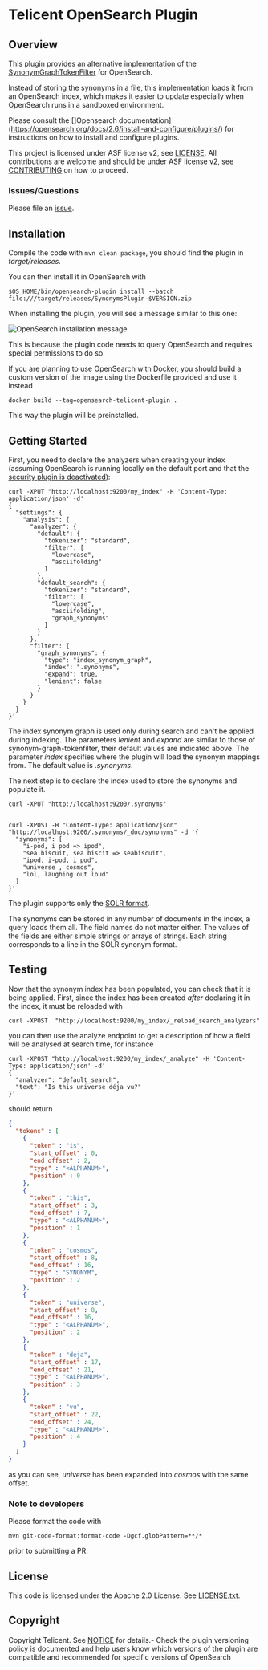 # Telicent OpenSearch Plugin

## Overview

This plugin provides an alternative implementation of the [SynonymGraphTokenFilter](https://www.elastic.co/guide/en/OpenSearch/reference/7.17/analysis-synonym-graph-tokenfilter.html) for OpenSearch.

Instead of storing the synonyms in a file, this implementation loads it from an OpenSearch index, which makes it easier to update especially when OpenSearch runs in a sandboxed environment.

Please consult the []Opensearch documentation](https://opensearch.org/docs/2.6/install-and-configure/plugins/)  for instructions on how to install and configure plugins. 

This project is licensed under ASF license v2, see [LICENSE](LICENSE). All contributions are welcome and should be under ASF license v2, see [CONTRIBUTING](CONTRIBUTING.md) on how to proceed. 

### Issues/Questions

Please file an [issue](https://github.com/Telicent-io/telicent-opensearch/issues "issue").

## Installation

Compile the code with `mvn clean package`, you should find the plugin in _target/releases_.

You can then install it in OpenSearch with

```
$OS_HOME/bin/opensearch-plugin install --batch file:///target/releases/SynonymsPlugin-$VERSION.zip
```

When installing the plugin, you will see a message similar to this one:

![OpenSearch installation message](https://user-images.githubusercontent.com/2104864/226297257-390d224a-dd1b-463a-a553-b77414315625.png)

This is because the plugin code needs to query OpenSearch and requires special permissions to do so. 

If you are planning to use OpenSearch with Docker, you should build a custom version of the image using the Dockerfile provided and use it instead

```
docker build --tag=opensearch-telicent-plugin .
``` 

This way the plugin will be preinstalled.

## Getting Started

First, you need to declare the analyzers when creating your index (assuming OpenSearch is running locally on the default port and that the [security plugin is deactivated](https://opensearch.org/docs/2.6/security/configuration/disable)):

```
curl -XPUT "http://localhost:9200/my_index" -H 'Content-Type: application/json' -d'
{
  "settings": {
    "analysis": {
      "analyzer": {
        "default": {
          "tokenizer": "standard",
          "filter": [
            "lowercase",
            "asciifolding"
          ]
        },
        "default_search": {
          "tokenizer": "standard",
          "filter": [
            "lowercase",
            "asciifolding",
            "graph_synonyms"
          ]
        }
      },
      "filter": {
        "graph_synonyms": {
          "type": "index_synonym_graph",
          "index": ".synonyms",
          "expand": true,
          "lenient": false
        }
      }
    }
  }
}'

```

The index synonym graph is used only during search and can't be applied during indexing.
The parameters _lenient_ and _expand_ are similar to those of synonym-graph-tokenfilter, their default values are indicated above.
The parameter _index_ specifies where the plugin will load the synonym mappings from. The default value is _.synonyms_.

The next step is to declare the index used to store the synonyms and populate it.

```
curl -XPUT "http://localhost:9200/.synonyms"


curl -XPOST -H "Content-Type: application/json" "http://localhost:9200/.synonyms/_doc/synonyms" -d '{
  "synonyms": [
    "i-pod, i pod => ipod",
    "sea biscuit, sea biscit => seabiscuit",
    "ipod, i-pod, i pod",
    "universe , cosmos",
    "lol, laughing out loud"
  ]
}'

```

The plugin supports only the [SOLR format](https://www.elastic.co/guide/en/OpenSearch/reference/7.17/analysis-synonym-graph-tokenfilter.html#_solr_synonyms_2).

The synonyms can be stored in any number of documents in the index, a query loads them all. The field names do not matter either. The values of the fields are either simple strings or arrays of strings. Each string corresponds to a line in the SOLR synonym format.

## Testing

Now that the synonym index has been populated, you can check that it is being applied. First, since the index has been created *after* declaring it in the index, it must be reloaded with 

`curl -XPOST  "http://localhost:9200/my_index/_reload_search_analyzers"`

you can then use the analyze endpoint to get a description of how a field will be analysed at search time, for instance

```
curl -XPOST "http://localhost:9200/my_index/_analyze" -H 'Content-Type: application/json' -d'
{ 
  "analyzer": "default_search", 
  "text": "Is this universe déja vu?"
}'
```

should return

```json
{
  "tokens" : [
    {
      "token" : "is",
      "start_offset" : 0,
      "end_offset" : 2,
      "type" : "<ALPHANUM>",
      "position" : 0
    },
    {
      "token" : "this",
      "start_offset" : 3,
      "end_offset" : 7,
      "type" : "<ALPHANUM>",
      "position" : 1
    },
    {
      "token" : "cosmos",
      "start_offset" : 8,
      "end_offset" : 16,
      "type" : "SYNONYM",
      "position" : 2
    },
    {
      "token" : "universe",
      "start_offset" : 8,
      "end_offset" : 16,
      "type" : "<ALPHANUM>",
      "position" : 2
    },
    {
      "token" : "deja",
      "start_offset" : 17,
      "end_offset" : 21,
      "type" : "<ALPHANUM>",
      "position" : 3
    },
    {
      "token" : "vu",
      "start_offset" : 22,
      "end_offset" : 24,
      "type" : "<ALPHANUM>",
      "position" : 4
    }
  ]
}
```

as you can see, _universe_ has been expanded into _cosmos_ with the same offset.


### Note to developers

Please format the code with 

```
mvn git-code-format:format-code -Dgcf.globPattern=**/*
```

prior to submitting a PR.

## License
This code is licensed under the Apache 2.0 License. See [LICENSE.txt](LICENSE.txt).

## Copyright
Copyright Telicent. See [NOTICE](NOTICE.txt) for details.- Check the plugin versioning policy is documented and help users know which versions of the plugin are compatible and recommended for specific versions of OpenSearch 

